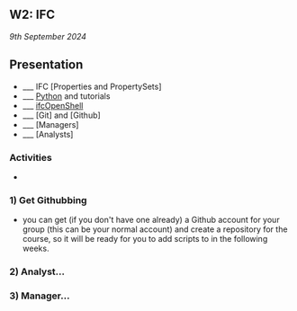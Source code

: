 ## W2: IFC

*9th September 2024*

## Presentation
* ___ IFC [Properties and PropertySets]
* ___ [Python](/Concepts/Python) and tutorials
* ___ [ifcOpenShell](/Concepts/IfcOpenShell)
* ___ [Git] and [Github]
* ___ [Managers]
* ___ [Analysts]

### Activities

- [](/Activities/BlenderScriptIntro)



### 1) Get Githubbing
* you can get (if you don't have one already) a Github account for your group (this can be your normal account) and create a repository for the course, so it will be ready for you to add scripts to in the following weeks.

### 2) Analyst...

### 3) Manager...
